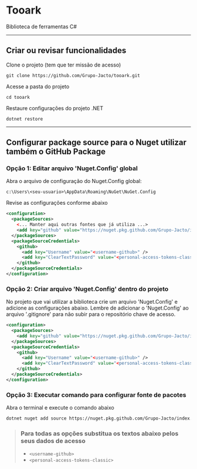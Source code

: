 # Tooark

Biblioteca de ferramentas C#

---

## Criar ou revisar funcionalidades

Clone o projeto (tem que ter missão de acesso)

`git clone https://github.com/Grupo-Jacto/tooark.git`

Acesse a pasta do projeto

`cd tooark`

Restaure configurações do projeto .NET

`dotnet restore`

---

## Configurar package source para o Nuget utilizar também o GitHub Package

### Opção 1: Editar arquivo 'Nuget.Config' global

Abra o arquivo de configuração do Nuget.Config global:

`c:\Users\<seu-usuario>\AppData\Roaming\NuGet\NuGet.Config`

Revise as configurações conforme abaixo

``` XML
<configuration>
  <packageSources>
    <... Manter aqui outras fontes que já utiliza ...>
    <add key="github" value="https://nuget.pkg.github.com/Grupo-Jacto/index.json" />
  </packageSources>
  <packageSourceCredentials>
    <github>
      <add key="Username" value="<username-github>" />
      <add key="ClearTextPassword" value="<personal-access-tokens-classic>" />
    </github>
  </packageSourceCredentials>
</configuration> 
```

### Opção 2: Criar arquivo 'Nuget.Config' dentro do projeto

No projeto que vai utilizar a biblioteca crie um arquivo 'Nuget.Config' e adicione as configurações abaixo. Lembre de adicionar o 'Nuget.Config' ao arquivo '.gitignore' para não subir para o repositório chave de acesso.

``` XML
<configuration>
  <packageSources>
    <add key="github" value="https://nuget.pkg.github.com/Grupo-Jacto/index.json" />
  </packageSources>
  <packageSourceCredentials>
    <github>
      <add key="Username" value="<username-github>" />
      <add key="ClearTextPassword" value="<personal-access-tokens-classic>" />
    </github>
  </packageSourceCredentials>
</configuration> 
```

### Opção 3: Executar comando para configurar fonte de pacotes

Abra o terminal e execute o comando abaixo

``` sh
dotnet nuget add source https://nuget.pkg.github.com/Grupo-Jacto/index.json -n github -u <username-github> -p <personal-access-tokens-classic> --store-password-in-clear-text
```

> ### Para todas as opções substitua os textos abaixo pelos seus dados de acesso
> 
> - `<username-github>`
> - `<personal-access-tokens-classic>`
